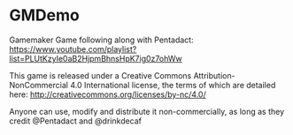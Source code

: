 # GMDemo
Gamemaker Game following along with Pentadact: https://www.youtube.com/playlist?list=PLUtKzyIe0aB2HjpmBhnsHpK7ig0z7ohWw

This game is released under a Creative Commons Attribution-NonCommercial 4.0 International license, the terms of which are detailed here: http://creativecommons.org/licenses/by-nc/4.0/

Anyone can use, modify and distribute it non-commercially, as long as they credit @Pentadact and @drinkdecaf
